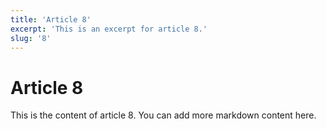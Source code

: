 ```yaml
---
title: 'Article 8'
excerpt: 'This is an excerpt for article 8.'
slug: '8'
---
```


# Article 8

This is the content of article 8. You can add more markdown content here.
